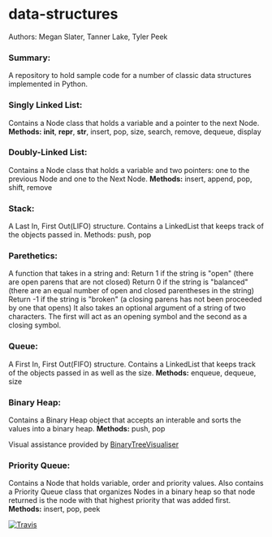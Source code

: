 # data-structures
Authors: Megan Slater, Tanner Lake, Tyler Peek

### Summary:
A repository to hold sample code for a number of classic data structures implemented in Python.


### Singly Linked List:
Contains a Node class that holds a variable and a pointer to the next Node.
**Methods:** __init__, __repr__, __str__, insert, pop, size, search, remove, dequeue, display

### Doubly-Linked List:
Contains a Node class that holds a variable and two pointers: one to the previous Node and one to the Next Node.
**Methods:** insert, append, pop, shift, remove

### Stack:
A Last In, First Out(LIFO) structure.  Contains a LinkedList that keeps track of the objects passed in.
Methods: push, pop

### Parethetics:
A function that takes in a string and:
    Return 1 if the string is "open" (there are open parens that are not closed)
    Return 0 if the string is "balanced" (there are an equal number of open and closed parentheses in the string)
    Return -1 if the string is "broken" (a closing parens has not been proceeded by one that opens)
It also takes an optional argument of a string of two characters. The first will act as an opening symbol and the second as a closing symbol.

### Queue:
A First In, First Out(FIFO) structure.  Contains a LinkedList that keeps track of the objects passed in as well as the size.
**Methods:**  enqueue, dequeue, size


### Binary Heap:
Contains a Binary Heap object that accepts an interable and sorts the values into a binary heap.
**Methods:**  push, pop

Visual assistance provided by [BinaryTreeVisualiser](http://btv.melezinek.cz/binary-heap.html)

### Priority Queue:
Contains a Node that holds variable, order and priority values.  Also contains a Priority Queue class that organizes Nodes in a binary heap so that node returned is the node with that highest priority that was added first.
**Methods:**  insert, pop, peek

[![Travis](https://travis-ci.org/tlake/data-structures.svg)](https://travis-ci.org/tlake/data-structures.svg)